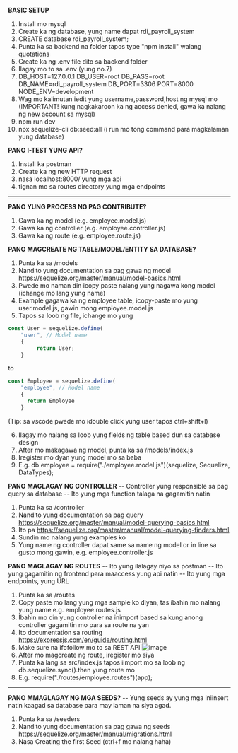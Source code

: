 **BASIC SETUP**

1. Install mo mysql
2. Create ka ng database, yung name dapat rdi_payroll_system
3. CREATE database rdi_payroll_system;
4. Punta ka sa backend na folder tapos type "npm install" walang quotations
5. Create ka ng .env file dito sa backend folder
6. Ilagay mo to sa .env (yung no.7)
7. DB_HOST=127.0.0.1
   DB_USER=root
   DB_PASS=root
   DB_NAME=rdi_payroll_system
   DB_PORT=3306
   PORT=8000
   NODE_ENV=development
8. Wag mo kalimutan iedit yung username,password,host ng mysql mo (IMPORTANT! kung nagkakaroon ka ng access denied, gawa ka nalang ng new account sa mysql)
10. npm run dev
11. npx sequelize-cli db:seed:all (i run mo tong command para magkalaman yung database)

**PANO I-TEST YUNG API?**

1. Install ka postman
2. Create ka ng new HTTP request
3. nasa localhost:8000/ yung mga api
4. tignan mo sa routes directory yung mga endpoints


------------------------------------------------------

**PANO YUNG PROCESS NG PAG CONTRIBUTE?**
1. Gawa ka ng model (e.g. employee.model.js)
2. Gawa ka ng controller (e.g. employee.controller.js)
3. Gawa ka ng route (e.g. employee.route.js)

**PANO MAGCREATE NG TABLE/MODEL/ENTITY SA DATABASE?**
1. Punta ka sa /models 
2. Nandito yung documentation sa pag gawa ng model https://sequelize.org/master/manual/model-basics.html
3. Pwede mo naman din icopy paste nalang yung nagawa kong model (ichange mo lang yung name)
4. Example gagawa ka ng employee table, icopy-paste mo yung user.model.js, gawin mong employee.model.js
5. Tapos sa loob ng file, ichange mo yung
```js
const User = sequelize.define(
    "user", // Model name
    {
         return User;
    }
```
to
```js
const Employee = sequelize.define(
    "employee", // Model name
    {
      return Employee
    }
```
(Tip: sa vscode pwede mo idouble click yung user tapos ctrl+shift+l)


6. Ilagay mo nalang sa loob yung fields ng table based dun sa database design
7. After mo makagawa ng model, punta ka sa /models/index.js
8. Iregister mo dyan yung model mo sa baba
9. E.g. db.employee = require("./employee.model.js")(sequelize, Sequelize, DataTypes);

**PANO MAGLAGAY NG CONTROLLER**
-- Controller yung responsible sa pag query sa database
-- Ito yung mga function talaga na gagamitin natin
1. Punta ka sa /controller
2. Nandito yung documentation sa pag query https://sequelize.org/master/manual/model-querying-basics.html
3. Ito pa https://sequelize.org/master/manual/model-querying-finders.html
4. Sundin mo nalang yung examples ko
5. Yung name ng controller dapat same sa name ng model or in line sa gusto mong gawin, e.g. employee.controller.js 

**PANO MAGLAGAY NG ROUTES**
-- Ito yung ilalagay niyo sa postman
-- Ito yung gagamitin ng frontend para maaccess yung api natin
-- Ito yung mga endpoints, yung URL
1. Punta ka sa /routes
2. Copy paste mo lang yung mga sample ko diyan, tas ibahin mo nalang yung name e.g. employee.routes.js
3. Ibahin mo din yung controller na inimport based sa kung anong controller gagamitin mo para sa route na yan
4. Ito documentation sa routing https://expressjs.com/en/guide/routing.html
5. Make sure na ifofollow mo to sa REST API ![image](https://usercontent.one/wp/www.kennethlange.com/wp-content/uploads/2018/10/task_api.png?media=1631958963)
6. After mo magcreate ng route, iregister mo siya
7. Punta ka lang sa src/index.js tapos iimport mo sa loob ng db.sequelize.sync().then yung route mo
8. E.g. require("./routes/employee.routes")(app);


------------------------------------------------------------
**PANO MMAGLAGAY NG MGA SEEDS?**
-- Yung seeds ay yung mga iniinsert natin kaagad sa database para may laman na siya agad.
1. Punta ka sa /seeders
2. Nandito yung documentation sa pag gawa ng seeds https://sequelize.org/master/manual/migrations.html
3. Nasa Creating the first Seed (ctrl+f mo nalang haha)




